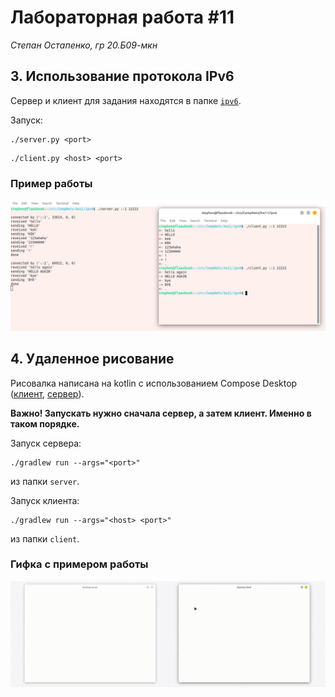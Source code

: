 # Лабораторная работа #11
*Степан Остапенко, гр 20.Б09-мкн*

## 3. Использование протокола IPv6

Сервер и клиент для задания находятся в папке [`ipv6`](./ipv6).

Запуск:
```shell
./server.py <port>
```
```shell
./client.py <host> <port>
```

### Пример работы

![ipv6](./assets/ipv6.png)

## 4. Удаленное рисование

Рисовалка написана на kotlin с использованием Compose Desktop ([клиент](./remote-drawing/client), [сервер](./remote-drawing/server)).

**Важно! Запускать нужно сначала сервер, а затем клиент. Именно в таком порядке.**

Запуск сервера:
```shell
./gradlew run --args="<port>"
```
из папки `server`.

Запуск клиента:
```shell
./gradlew run --args="<host> <port>"
```
из папки `client`.

### Гифка с примером работы

![drawing](./assets/drawing.gif)
